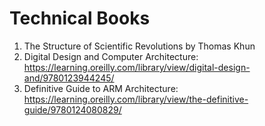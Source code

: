 # Technical Books
1. The Structure of Scientific Revolutions by Thomas Khun
2. Digital Design and Computer Architecture: https://learning.oreilly.com/library/view/digital-design-and/9780123944245/
3. Definitive Guide to ARM Architecture: https://learning.oreilly.com/library/view/the-definitive-guide/9780124080829/

